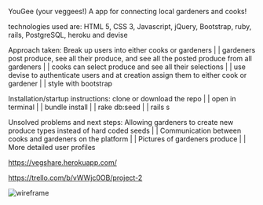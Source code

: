 YouGee (your veggees!) A app for connecting local gardeners and cooks!

technologies used are: HTML 5, CSS 3, Javascript, jQuery, Bootstrap, ruby, rails, PostgreSQL, heroku and devise

Approach taken:
Break up users into either cooks or gardeners |  |
gardeners post produce, see all their produce, and see all the posted produce from all gardeners  | |
cooks can select produce and see all their selections |  |
use devise to authenticate users and at creation assign them to either cook or gardener |  |
style with bootstrap

Installation/startup instructions:
clone or download the repo  | |
open in terminal  | |
bundle install  | |
rake db:seed  | |
rails s

Unsolved problems and next steps:
Allowing gardeners to create new produce types instead of hard coded seeds  | |
Communication between cooks and gardeners on the platform |  |
Pictures of gardeners produce |  |
More detailed user profiles

https://vegshare.herokuapp.com/

https://trello.com/b/vWWjc0OB/project-2

![wireframe](/project2wireframe.png)
